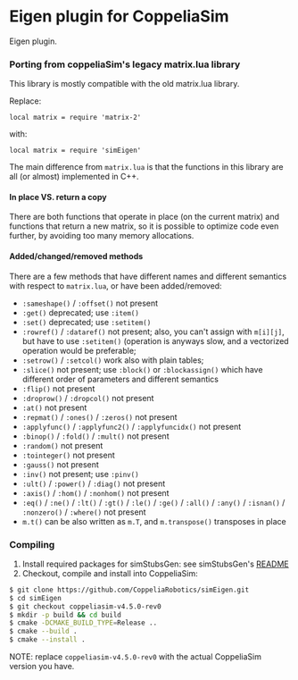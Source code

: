 # Eigen plugin for CoppeliaSim

Eigen plugin.

### Porting from coppeliaSim's legacy matrix.lua library

This library is mostly compatible with the old matrix.lua library.

Replace:

```
local matrix = require 'matrix-2'
```

with:

```
local matrix = require 'simEigen'
```

The main difference from `matrix.lua` is that the functions in this library are all (or almost) implemented in C++.

#### In place VS. return a copy

There are both functions that operate in place (on the current matrix) and functions that return a new matrix, so it is possible to optimize code even further, by avoiding too many memory allocations.

#### Added/changed/removed methods

There are a few methods that have different names and different semantics with respect to `matrix.lua`, or have been added/removed:

 - `:sameshape()` / `:offset()` not present
 - `:get()` deprecated; use `:item()`
 - `:set()` deprecated; use `:setitem()`
 - `:rowref()` / `:dataref()` not present; also, you can't assign with `m[i][j]`, but have to use `:setitem()` (operation is anyways slow, and a vectorized operation would be preferable;
 - `:setrow()` / `:setcol()` work also with plain tables;
 - `:slice()` not present; use `:block()` or `:blockassign()` which have different order of parameters and different semantics
 - `:flip()` not present
 - `:droprow()` / `:dropcol()` not present
 - `:at()` not present
 - `:repmat()` / `:ones()` / `:zeros()` not present
 - `:applyfunc()` / `:applyfunc2()` / `:applyfuncidx()` not present
 - `:binop()` / `:fold()` / `:mult()` not present
 - `:random()` not present
 - `:tointeger()` not present
 - `:gauss()` not present
 - `:inv()` not present; use `:pinv()`
 - `:ult()` / `:power()` / `:diag()` not present
 - `:axis()` / `:hom()` / `:nonhom()` not present
 - `:eq()` / `:ne()` / `:lt()` / `:gt()` / `:le()` / `:ge()` / `:all()` / `:any()` / `:isnan()` / `:nonzero()` / `:where()` not present
 - `m.t()` can be also written as `m.T`, and `m.transpose()` transposes in place

### Compiling

1. Install required packages for simStubsGen: see simStubsGen's [README](https://github.com/CoppeliaRobotics/include/blob/master/simStubsGen/README.md)
2. Checkout, compile and install into CoppeliaSim:
```sh
$ git clone https://github.com/CoppeliaRobotics/simEigen.git
$ cd simEigen
$ git checkout coppeliasim-v4.5.0-rev0
$ mkdir -p build && cd build
$ cmake -DCMAKE_BUILD_TYPE=Release ..
$ cmake --build .
$ cmake --install .
```

NOTE: replace `coppeliasim-v4.5.0-rev0` with the actual CoppeliaSim version you have.
